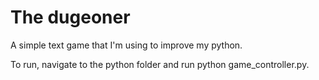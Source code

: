 # The dugeoner
A simple text game that I'm using to improve my python.

To run, navigate to the python folder and run python game_controller.py.
